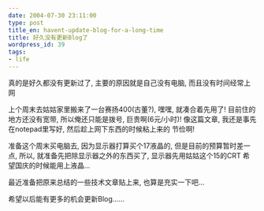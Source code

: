 ```yaml
---
date: 2004-07-30 23:11:00
type: post
title_en: havent-update-blog-for-a-long-time
title: 好久没有更新Blog了
wordpress_id: 39
tags:
- life
---
```


真的是好久都没有更新过了, 主要的原因就是自己没有电脑, 而且没有时间经常上网  
  
上个周末去姑姑家里搬来了一台赛扬400(古董?), 嘿嘿, 就凑合着先用了! 目前住的地方还没有宽带, 所以俺还只能是拨号, 巨贵啊(6元/小时)! 像这篇文章, 我还是事先在notepad里写好, 然后趁上网下东西的时候粘上来的 节俭啊!  
  
准备这个周末买电脑去, 因为显示器打算买个17液晶的, 但是目前的预算暂时差一点, 所以, 就准备先把除显示器之外的东西买了, 显示器先用姑姑这个15的CRT 希望国庆的时候能用上液晶...  
  
最近准备把原来总结的一些技术文章贴上来, 也算是充实一下吧...  
  
希望以后能有更多的机会更新Blog......
